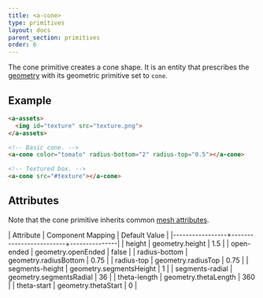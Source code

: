 ```yaml
---
title: <a-cone>
type: primitives
layout: docs
parent_section: primitives
order: 6
---
```


The cone primitive creates a cone shape. It is an entity that prescribes the [geometry](../components/geometry.html) with its geometric primitive set to `cone`.

## Example

```html
<a-assets>
  <img id="texture" src="texture.png">
</a-assets>

<!-- Basic cone. -->
<a-cone color="tomato" radius-bottom="2" radius-top="0.5"></a-cone>

<!-- Textured box. -->
<a-cone src="#texture"></a-cone>
```

## Attributes

Note that the cone primitive inherits common [mesh attributes](./mesh-attributes.html).

| Attribute       | Component Mapping       | Default Value |
|-----------------+-------------------------+---------------|
| height          | geometry.height         | 1.5           |
| open-ended      | geometry.openEnded      | false         |
| radius-bottom   | geometry.radiusBottom   | 0.75          |
| radius-top      | geometry.radiusTop      | 0.75          |
| segments-height | geometry.segmentsHeight | 1             |
| segments-radial | geometry.segmentsRadial | 36            |
| theta-length    | geometry.thetaLength    | 360           |
| theta-start     | geometry.thetaStart     | 0             |
